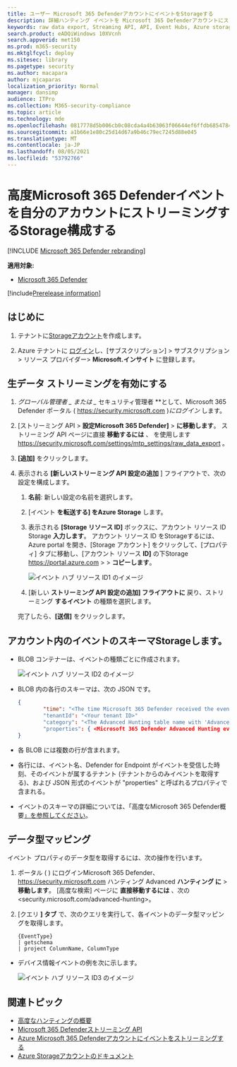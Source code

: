 ```yaml
---
title: ユーザー Microsoft 365 DefenderアカウントにイベントをStorageする
description: 詳細ハンティング イベントを Microsoft 365 Defenderアカウントにストリーミングする方法をStorageします。
keywords: raw data export, Streaming API, API, Event Hubs, Azure storage, storage account, Advanced Hunting, raw data sharing
search.product: eADQiWindows 10XVcnh
search.appverid: met150
ms.prod: m365-security
ms.mktglfcycl: deploy
ms.sitesec: library
ms.pagetype: security
ms.author: macapara
author: mjcaparas
localization_priority: Normal
manager: dansimp
audience: ITPro
ms.collection: M365-security-compliance
ms.topic: article
ms.technology: mde
ms.openlocfilehash: 0817778d5b006cb0c08cda4a4b63063f06644ef6ffdb68547848d038197c853d
ms.sourcegitcommit: a1b66e1e80c25d14d67a9b46c79ec7245d88e045
ms.translationtype: MT
ms.contentlocale: ja-JP
ms.lasthandoff: 08/05/2021
ms.locfileid: "53792766"
---
```

# <a name="configure-microsoft-365-defender-to-stream-advanced-hunting-events-to-your-storage-account"></a>高度Microsoft 365 Defenderイベントを自分のアカウントにストリーミングするStorage構成する

[!INCLUDE [Microsoft 365 Defender rebranding](../../includes/microsoft-defender.md)]


**適用対象:**
- [Microsoft 365 Defender](https://go.microsoft.com/fwlink/?linkid=2118804)

[!include[Prerelease information](../../includes/prerelease.md)]

## <a name="before-you-begin"></a>はじめに

1. テナントに[Storageアカウント](/azure/storage/common/storage-account-overview)を作成します。

2. Azure テナントに [ログイン](https://ms.portal.azure.com/)し、[サブスクリプション] > サブスクリプション > リソース プロバイダー> **Microsoft.インサイト** に登録します。

## <a name="enable-raw-data-streaming"></a>生データ ストリーミングを有効にする

1. *グローバル管理者 _ または _* セキュリティ管理者 **として、Microsoft 365 Defender ポータル ( <https://security.microsoft.com> )_にログイン_ します。

2. [ストリーミング API \> **設定Microsoft 365 Defender]** \> **に移動します**。 ストリーミング API ページに直接 **移動するには** 、 を使用します <https://security.microsoft.com/settings/mtp_settings/raw_data_export> 。

3. **[追加]** をクリックします。

4. 表示される **[新しいストリーミング API 設定の追加** ] フライアウトで、次の設定を構成します。
   1. **名前**: 新しい設定の名前を選択します。
   2. [イベント **を転送する] をAzure Storage** します。
   3. 表示される **[Storage リソース ID]** ボックスに、アカウント リソース ID Storage **入力します**。 アカウント リソース ID をStorageするには、Azure portal を開き、[Storage アカウント] をクリックして、[プロパティ] タブに移動し、[アカウント リソース **ID]** の下Storage <https://portal.azure.com>  \> \> **コピーします**。

      ![イベント ハブ リソース ID1 のイメージ](../defender-endpoint/images/storage-account-resource-id.png)

   4. [新しい **ストリーミング API 設定の追加] フライアウトに** 戻り、ストリーミング **するイベント** の種類を選択します。

   完了したら、**[送信]** をクリックします。

## <a name="the-schema-of-the-events-in-the-storage-account"></a>アカウント内のイベントのスキーマStorageします。

- BLOB コンテナーは、イベントの種類ごとに作成されます。

  ![イベント ハブ リソース ID2 のイメージ](../defender-endpoint/images/storage-account-event-schema.png)

- BLOB 内の各行のスキーマは、次の JSON です。

  ```JSON
  {
          "time": "<The time Microsoft 365 Defender received the event>"
          "tenantId": "<Your tenant ID>"
          "category": "<The Advanced Hunting table name with 'AdvancedHunting-' prefix>"
          "properties": { <Microsoft 365 Defender Advanced Hunting event as Json> }
  }
  ```

- 各 BLOB には複数の行が含まれます。

- 各行には、イベント名、Defender for Endpoint がイベントを受信した時刻、そのイベントが属するテナント (テナントからのみイベントを取得する)、および JSON 形式のイベントが "properties" と呼ばれるプロパティで含まれる。

- イベントのスキーマの詳細については、「高度なMicrosoft 365 Defender概要[」を参照してください](../defender/advanced-hunting-overview.md)。

## <a name="data-types-mapping"></a>データ型マッピング

イベント プロパティのデータ型を取得するには、次の操作を行います。

1. ポータル ( ) にログインMicrosoft 365 Defender、 <https://security.microsoft.com> ハンティング Advanced **ハンティング に** \> **移動します**。 [高度な検索] ページに **直接移動するには** 、次の<security.microsoft.com/advanced-hunting>。

2. [クエリ **] タブ** で、次のクエリを実行して、各イベントのデータ型マッピングを取得します。

   ```text
   {EventType}
   | getschema
   | project ColumnName, ColumnType
   ```

- デバイス情報イベントの例を次に示します。

  ![イベント ハブ リソース ID3 のイメージ](../defender-endpoint/images/machine-info-datatype-example.png)

## <a name="related-topics"></a>関連トピック

- [高度なハンティングの概要](../defender/advanced-hunting-overview.md)
- [Microsoft 365 Defenderストリーミング API](streaming-api.md)
- [Azure Microsoft 365 Defenderアカウントにイベントをストリーミングする](streaming-api-storage.md)
- [Azure Storageアカウントのドキュメント](/azure/storage/common/storage-account-overview)
